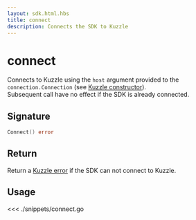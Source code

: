 ```yaml
---
layout: sdk.html.hbs
title: connect
description: Connects the SDK to Kuzzle
---
```


# connect

Connects to Kuzzle using the `host` argument provided to the `connection.Connection` (see [Kuzzle constructor](/sdk/go/1/core-structs/kuzzle/constructor/#usage-go)).  
Subsequent call have no effect if the SDK is already connected.

## Signature

```go
Connect() error
```

## Return

Return a [Kuzzle error](/sdk/go/1/error-handling) if the SDK can not connect to Kuzzle.

## Usage

<<< ./snippets/connect.go
